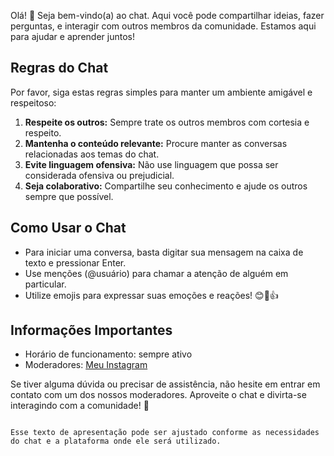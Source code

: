 Olá! 👋 Seja bem-vindo(a) ao chat. Aqui você pode compartilhar ideias, fazer perguntas, e interagir com outros membros da comunidade. Estamos aqui para ajudar e aprender juntos!

## Regras do Chat

Por favor, siga estas regras simples para manter um ambiente amigável e respeitoso:

1. **Respeite os outros:** Sempre trate os outros membros com cortesia e respeito.
2. **Mantenha o conteúdo relevante:** Procure manter as conversas relacionadas aos temas do chat.
3. **Evite linguagem ofensiva:** Não use linguagem que possa ser considerada ofensiva ou prejudicial.
4. **Seja colaborativo:** Compartilhe seu conhecimento e ajude os outros sempre que possível.

## Como Usar o Chat

- Para iniciar uma conversa, basta digitar sua mensagem na caixa de texto e pressionar Enter.
- Use menções (@usuário) para chamar a atenção de alguém em particular.
- Utilize emojis para expressar suas emoções e reações! 😊🎉👍

## Informações Importantes

- Horário de funcionamento: sempre ativo
- Moderadores: [Meu Instagram](https://www.instagram.com/_edisouzadev_/)


Se tiver alguma dúvida ou precisar de assistência, não hesite em entrar em contato com um dos nossos moderadores. Aproveite o chat e divirta-se interagindo com a comunidade! 🚀
```

Esse texto de apresentação pode ser ajustado conforme as necessidades do chat e a plataforma onde ele será utilizado.
